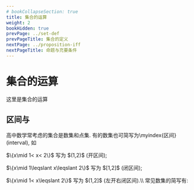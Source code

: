 ```yaml
---
# bookCollapseSection: true
title: 集合的运算
weight: 2
bookHidden: true
prevPage: ../set-def
prevPageTitle: 集合的定义
nextPage: ../proposition-iff
nextPageTitle: 命题与充要条件
---
```


# 集合的运算

这里是集合的运算


## 区间与

<p>
高中数学常考虑的集合是数集和点集. 有的数集也可简写为\myindex{区间} (interval), 
如 
</p>

<p>
$\{x\mid 1< x< 2\}$ 写为 $(1,2)$ (开区间);
</p>

<p>
$\{x\mid 1\leqslant x\leqslant 2\}$ 写为 $[1,2]$ (闭区间);
</p>

<p>
$\{x\mid 1< x\leqslant 2\}$ 写为 $(1,2]$ (左开右闭区间).\\
常见数集的简写有: 
</p>
